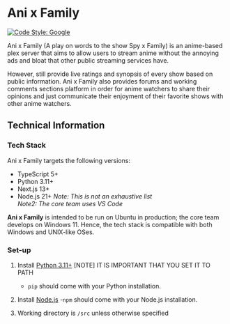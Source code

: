 # Ani x Family
[![Code Style: Google](https://img.shields.io/badge/code%20style-google-blueviolet.svg)](https://github.com/google/gts)

Ani x Family (A play on words to the show Spy x Family) is an anime-based plex server that aims to allow users to stream anime without the annoying ads and bloat that other public streaming services have. 

However, still provide live ratings and synopsis of every show based on public information. Ani x Family also provides forums and working comments sections platform in order for anime watchers to share their opinions and just communicate their enjoyment of their favorite shows with other anime watchers.

## Technical Information
### Tech Stack
Ani x Family targets the following versions:
- TypeScript 5+
- Python 3.11+
- Next.js 13+
- Node.js 21+
*Note: This is not an exhaustive list*  
*Note2: The core team uses VS Code*

**Ani x Family** is intended to be run on Ubuntu in production; the core team develops on Windows 11. Hence, the tech stack is compatible with both Windows and UNIX-like OSes.

### Set-up
1. Install [Python 3.11+](https://www.python.org/downloads/) [NOTE] IT IS IMPORTANT THAT YOU SET IT TO PATH
    - `pip` should come with your Python installation.

2. Install [Node.js](https://nodejs.org/en)
    -`npm` should come with your Node.js installation.

3. Working directory is `/src` unless otherwise specified